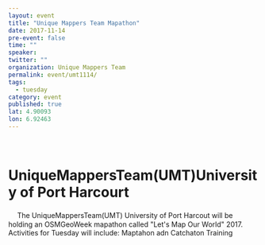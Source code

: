 ```yaml
---
layout: event
title: "Unique Mappers Team Mapathon"
date: 2017-11-14
pre-event: false
time: ""
speaker:
twitter: ""
organization: Unique Mappers Team
permalink: event/umt1114/
tags:
  - tuesday
category: event
published: true
lat: 4.90093
lon: 6.92463
---
```

　
# UniqueMappersTeam(UMT)University of Port Harcourt
　
The UniqueMappersTeam(UMT) University of Port Harcout will be holding an OSMGeoWeek mapathon called "Let's Map Our World" 2017. Activities for Tuesday will include: Maptahon adn Catchaton Training
